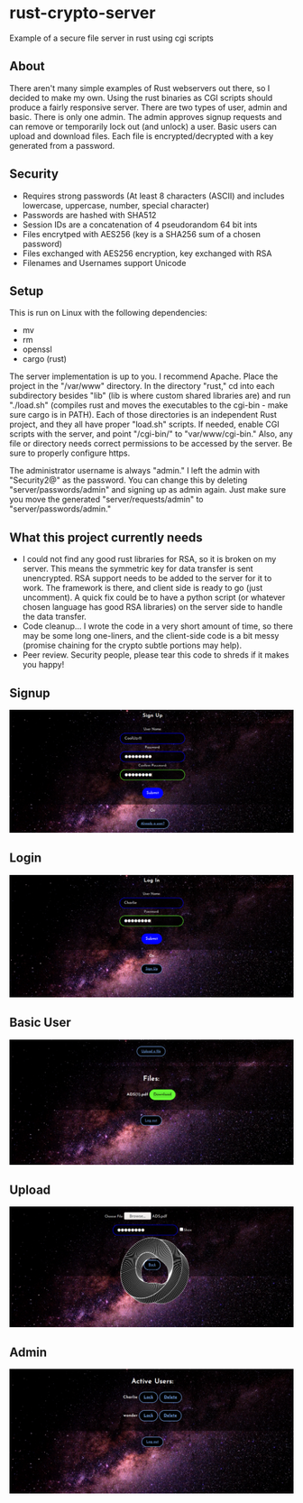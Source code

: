 # rust-crypto-server
Example of a secure file server in rust using cgi scripts

## About
There aren't many simple examples of Rust webservers out there, so I decided to make my own. Using the rust binaries as CGI scripts should produce a fairly responsive server. There are two types of user, admin and basic. There is only one admin. The admin approves signup requests and can remove or temporarily lock out (and unlock) a user. Basic users can upload and download files. Each file is encrypted/decrypted with a key generated from a password.

## Security
- Requires strong passwords (At least 8 characters (ASCII) and includes lowercase, uppercase, number, special character)
- Passwords are hashed with SHA512
- Session IDs are a concatenation of 4 pseudorandom 64 bit ints
- Files encrytped with AES256 (key is a SHA256 sum of a chosen password)
- Files exchanged with AES256 encryption, key exchanged with RSA
- Filenames and Usernames support Unicode

## Setup
This is run on Linux with the following dependencies:
- mv
- rm
- openssl
- cargo (rust)

The server implementation is up to you. I recommend Apache. Place the project in the "/var/www" directory. In the directory "rust," cd into each subdirectory besides "lib" (lib is where custom shared libraries are) and run "./load.sh" (compiles rust and moves the executables to the cgi-bin - make sure cargo is in PATH). Each of those directories is an independent Rust project, and they all have proper "load.sh" scripts. If needed, enable CGI scripts with the server, and point "/cgi-bin/" to "var/www/cgi-bin." Also, any file or directory needs correct permissions to be accessed by the server. Be sure to properly configure https.

The administrator username is always "admin." I left the admin with "Security2@" as the password. You can change this by deleting "server/passwords/admin" and signing up as admin again. Just make sure you move the generated "server/requests/admin" to "server/passwords/admin."

## What this project currently needs
- I could not find any good rust libraries for RSA, so it is broken on my server. This means the symmetric key for data transfer is sent unencrypted. RSA support needs to be added to the server for it to work. The framework is there, and client side is ready to go (just uncomment). A quick fix could be to have a python script (or whatever chosen language has good RSA libraries) on the server side to handle the data transfer.
- Code cleanup... I wrote the code in a very short amount of time, so there may be some long one-liners, and the client-side code is a bit messy (promise chaining for the crypto subtle portions may help).
- Peer review. Security people, please tear this code to shreds if it makes you happy!

## Signup
![alt text](/example-images/signup-view.png)

## Login
![alt text](/example-images/login-view.png)

## Basic User
![alt text](/example-images/main-view.png)

## Upload
![alt text](/example-images/upload-view.png)

## Admin
![alt text](/example-images/admin-view.png)
